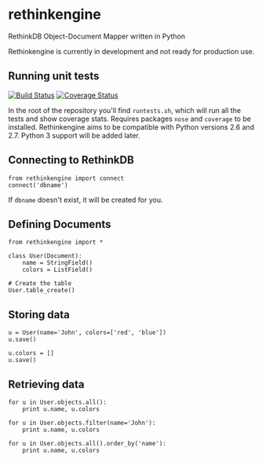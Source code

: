 rethinkengine
=============

RethinkDB Object-Document Mapper written in Python

Rethinkengine is currently in development and not ready for production use.

Running unit tests
------------------

[![Build Status](https://travis-ci.org/bwind/rethinkengine.png?branch=master)](https://travis-ci.org/bwind/rethinkengine) [![Coverage Status](https://coveralls.io/repos/bwind/rethinkengine/badge.png)](https://coveralls.io/r/bwind/rethinkengine)

In the root of the repository you'll find `runtests.sh`, which will run all the tests and show coverage stats. Requires packages `nose` and `coverage` to be installed. Rethinkengine aims to be compatible with Python versions 2.6 and 2.7. Python 3 support will be added later.

Connecting to RethinkDB
-----------------------

    from rethinkengine import connect
    connect('dbname')

If `dbname` doesn't exist, it will be created for you.

Defining Documents
------------------

    from rethinkengine import *

    class User(Document):
        name = StringField()
        colors = ListField()

    # Create the table
    User.table_create()

Storing data
------------

    u = User(name='John', colors=['red', 'blue'])
    u.save()

    u.colors = []
    u.save()

Retrieving data
---------------

    for u in User.objects.all():
        print u.name, u.colors

    for u in User.objects.filter(name='John'):
        print u.name, u.colors

    for u in User.objects.all().order_by('name'):
        print u.name, u.colors
